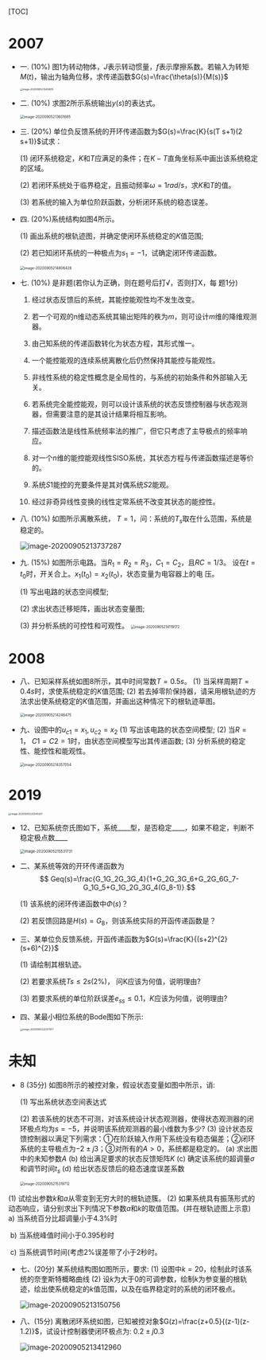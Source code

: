 [TOC]

# 2007

- 一. (10%) 图1为转动物体，$J$表示转动惯量，$f$表示摩擦系数。若输入为转矩$M(t)$，输出为轴角位移，求传递函数$G(s)=\frac{\theta(s)}{M(s)}$

    <img src="images/image-20200905213459915.png" alt="image-20200905213459915" style="zoom: 33%;" />





- 二. (10%) 求图2所示系统输出$y(s)$的表达式。

    <img src="images/image-20200905213601685.png" alt="image-20200905213601685" style="zoom: 50%;" />





- 三. (20%) 单位负反馈系统的开环传递函数为$G(s)=\frac{K}{s(T s+1)(2 s+1)}$试求：

    (1) 闭环系统稳定，$K$和$T$应满足的条件；在$K-T$直角坐标系中画出该系统稳定的区域。

    (2) 若闭环系统处于临界稳定，且振动频率$\omega = 1rad/s$，求$K$和$T$的值。

    (3) 若系统的输入为单位阶跃函数，分析闭环系统的稳态误差。





- 四. (20%)系统结构如图4所示。

    (1) 画出系统的根轨迹图，并确定使闲环系统稳定的$K$值范围;

    (2) 若已知闭环系统的一种极点为$s_1 =-1$，试确定闭环传递函数。

    <img src="images/image-20200905214806426.png" alt="image-20200905214806426" style="zoom:50%;" />





- 七. (10%) 是非题(若你认为正确，则在题号后打√，否则打X，每
    题1分)

    1) 经过状态反馈后的系统，其能控能观性均不发生改变。

    2) 若一个可观的n维动态系统其输出矩阵的秩为$m$，则可设计$m$维的降维观测器。

    3) 由己知系统的传递函数转化为状态方程，其形式惟一。

    4) 一个能控能观的连续系统离散化后仍然保持其能控与能观性。

    5) 非线性系统的稳定性概念是全局性的，与系统的初始条件和外部输入无关。

    6) 若系统完全能控能观，则可以设计该系统的状态反馈控制器与状态观测器，但需要注意的是其设计结果将相互影响。

    7) 描述函数法是线性系统频率法的推广，但它只考虑了主导极点的频率响应。

    8) 对一个$n$维的能控能观线性SISO系统，其状态方程与传递函数描述是等价的。

    9) 系统$S1$能控的充要条件是其对偶系统$S2$能观。

    10) 经过非奇异线性变换的线性定常系统不改变其状态的能控性。





- 八. (10%) 如图所示离散系统， $T=1$，问：系统的$T_s$取在什么范围，系统是稳定的。

    ![image-20200905213737287](images/image-20200905213737287.png)



- 九. (15%) 如图所示电路。当$R_1=R_2= R_3$，$C_1 =C_2$，且$RC= 1/3$。
    设在$t= t_0$时，开关合上。$x_1(t_0)=x_2(t_0)$，状态变量为电容器上的电
    压。

    (1) 写出电路的状态空间模型; 

    (2) 求出状态迁移矩阵，画出状态变量图; 

    (3) 并分析系统的可控性和可观性。
    <img src="images/image-20200905214119172.png" alt="image-20200905214119172" style="zoom: 50%;" />







# 2008

- 八、已知采样系统如图8所示，其中时间常数$T=0.5s$。
    (1) 当采样周期$T=0.4s$时，求使系统稳定的$K$值范围;
    (2) 若去掉零阶保持器，请采用根轨迹的方法求出使系统稳定的$K$值范围，并画出这种情况下的根轨迹草图。

    <img src="images/image-20200905214246475.png" alt="image-20200905214246475" style="zoom: 50%;" />



- 九、设图中的$u_{c1}=x_1,u_{c2}=x_2$
    (1) 写出该电路的状态空间模型;
    (2) 当$R=1$， $C1=C2=1$时，由状态空间模型写出其传递函数;
    (3) 分析系统的稳定性、能控性和能观性。

    <img src="images/image-20200905214357054.png" alt="image-20200905214357054" style="zoom:50%;" />





# 2019

<img src="images/image-20200905220240287.png" alt="image-20200905220240287" style="zoom:33%;" />

- 12、已知系统奈氏图如下，系统____型，是否稳定____，如果不稳定，判断不稳定极点数____

    <img src="images/image-20200905215531731.png" alt="image-20200905215531731" style="zoom:53%;" />





- 二、某系统等效的开环传递函数为
    $$
    Geq(s)=\frac{G_1G_2G_3G_4}{1+G_2G_3G_6+G_2G_6G_7-G_1G_5+G_1G_2G_3G_4(G_8-1)}
    $$
    

    (1) 该系统的闭环传递函数中$\Phi(s)$？

    (2) 若反馈回路是$H(s)=G_8$，则该系统实际的开函传递函数是？





- 三、某单位负反馈系统，开函传递函数为$G(s)=\frac{K}{(s+2)^{2}(s+6)^{2}}$

    (1) 请绘制其根轨迹。

    (2) 若要求系统$Ts≤2s (2\%)$， 问K应该为何值，说明理由?

    (3) 若要求系统的单位阶跃误差$e_{ss}≤0.1$，$K$应该为何值，说明理由?





- 四、某最小相位系统的Bode图如下所示: 

    <img src="images/image-20200905220317977.png" alt="image-20200905220317977" style="zoom:33%;" />





# 未知

- 8 (35分) 如图8所示的被控对象，假设状态变量如图中所示，诮:

    (1) 写出系统状态空间表达式

    (2) 若该系统的状态不可测，对该系统设计状态观测器，使得状态观测器的闭环极点均为$s=- 5$，并说明该系统观测器的最小维数为多少?
    (3) 设计状态反馈控制器以满足下列需求：①在阶跃输入作用下系统没有稳态偏差；②闭环系统的主导极点为$-2±j3$；③对所有的$A>0$，系统都是稳定的。
    (a) 求出图中的未知参数$A$
    (b) 给出满足要求的状态反馈矩阵$K$
    (c) 确定该系统的超调量$σ$和调节时间$t_s$
    (d) 给出状态反馈后的稳态速度误差系数

    <img src="images/image-20200905215319712.png" alt="image-20200905215319712" style="zoom: 50%;" />



(1) 试绘出参数$k$和$a$从零变到无穷大时的根轨迹簇。
(2) 如果系统具有振荡形式的动态响应，请分别求出下列情况下参数$a$和$k$的取值范围。(并在根轨迹图上示意)
	a) 当系统百分比超调量小于4.3%时

​	b) 当系统峰值时间小于0.395秒时

​	c) 当系统调节时间(考虑2%误差带了小于2秒时。

- 七、(20分) 某系统结构图如图所示，要求:
    (1) 设图中$k=20$，绘制此时该系统的奈奎斯特概略曲线
    (2) 设$k$为大于0的可调参数，绘制$k$为参变量的根轨迹，绘出使系统稳定的$k$值范围，以及在临界稳定时的系统的闭环极点。

    ![image-20200905213150756](images/image-20200905213150756.png)

- 八、(15分) 离散闭环系统如图，已知被控对象$G(z)=\frac{z+0.5}{(z-1)(z-1.2)}$，试设计控制器使闭环极点为: $0.2±j0.3$

    ![image-20200905213412960](images/image-20200905213412960.png)